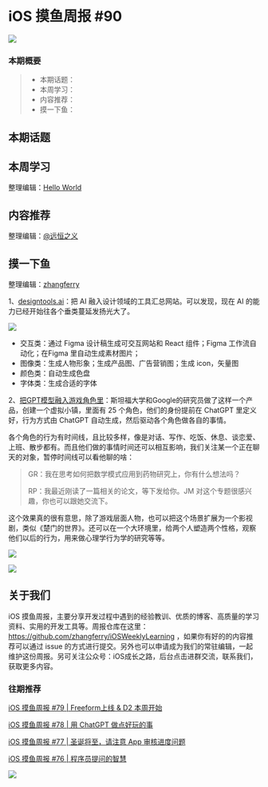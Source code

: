 # iOS 摸鱼周报 #90

![](https://cdn.zhangferry.com/Images/moyu_weekly_cover.jpeg)

### 本期概要

> * 本期话题：
> * 本周学习：
> * 内容推荐：
> * 摸一下鱼：

## 本期话题

## 本周学习

整理编辑：[Hello World](https://juejin.cn/user/2999123453164605/posts)



## 内容推荐

整理编辑：[@远恒之义](https://github.com/eternaljust)



## 摸一下鱼

整理编辑：[zhangferry](https://zhangferry.com)

1、[designtools.ai](https://designtools.ai/ "designtools.ai")：把 AI 融入设计领域的工具汇总网站。可以发现，现在 AI 的能力已经开始往各个垂类蔓延发扬光大了。

![](https://cdn.zhangferry.com/Images/202304112320465.png)

* 交互类：通过 Figma 设计稿生成可交互网站和 React 组件；Figma 工作流自动化；在Figma 里自动生成素材图片；
* 图像类：生成人物形象；生成产品图、广告营销图；生成 icon，矢量图
* 颜色类：自动生成色盘
* 字体类：生成合适的字体

2、[把GPT模型融入游戏角色里](https://reverie.herokuapp.com/arXiv_Demo)：斯坦福大学和Google的研究员做了这样一个产品，创建一个虚拟小镇，里面有 25 个角色，他们的身份提前在 ChatGPT 里定义好，行为方式由 ChatGPT 自动生成，然后驱动各个角色做各自的事情。

各个角色的行为有时间线，且比较多样，像是对话、写作、吃饭、休息、谈恋爱、上班、散步都有。而且他们做的事情时间还可以相互影响，我们关注某一个正在聊天的对象，暂停时间线可以看他聊的啥：

> GR：我在思考如何把数学模式应用到药物研究上，你有什么想法吗？
>
> RP：我最近刚读了一篇相关的论文，等下发给你。JM 对这个专题很感兴趣，你也可以跟她交流下。

这个效果真的很有意思，除了游戏层面人物，也可以把这个场景扩展为一个影视剧，类似《楚门的世界》。还可以在一个大环境里，给两个人塑造两个性格，观察他们以后的行为，用来做心理学行为学的研究等等。

![](https://cdn.zhangferry.com/Images/202304112328897.png)

![](https://cdn.zhangferry.com/Images/202304112336624.png)

## 关于我们

iOS 摸鱼周报，主要分享开发过程中遇到的经验教训、优质的博客、高质量的学习资料、实用的开发工具等。周报仓库在这里：https://github.com/zhangferry/iOSWeeklyLearning ，如果你有好的的内容推荐可以通过 issue 的方式进行提交。另外也可以申请成为我们的常驻编辑，一起维护这份周报。另可关注公众号：iOS成长之路，后台点击进群交流，联系我们，获取更多内容。

### 往期推荐

[iOS 摸鱼周报 #79 | Freeform上线 & D2 本周开始](https://mp.weixin.qq.com/s/HdEhmXt60853tzM6xiVUwA)

[iOS 摸鱼周报 #78 |  用 ChatGPT 做点好玩的事 ](https://mp.weixin.qq.com/s/27J4NguYRsxYWmff_6iDcg)

[iOS 摸鱼周报 #77 | 圣诞将至，请注意 App 审核进度问题](https://mp.weixin.qq.com/s/yYdGO1kRcwQJ3-z-aavHYA)

[iOS 摸鱼周报 #76 | 程序员提问的智慧](https://mp.weixin.qq.com/s/5chb-a9u7VMdLis1FG6B6Q)

![](https://cdn.zhangferry.com/Images/WechatIMG384.jpeg)
